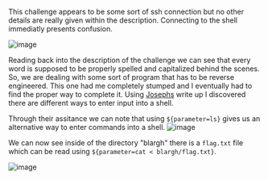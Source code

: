 This challenge appears to be some sort of ssh connection but no other details are really given within the description. Connecting to the shell immediatly presents confusion. 

![image](https://github.com/JMacPort/picoCTFs/assets/145376972/4850ffdf-4fcf-40df-9f50-3db0bc0df96c)

Reading back into the description of the challenge we can see that every word is supposed to be properly spelled and capitalized behind the scenes. So, we are dealing with some sort of program that has to be reverse engineered. 
This one had me completely stumped and I eventually had to find the proper way to complete it. Using [Josephs](https://josephkimiri.github.io/posts/Special/) write up I discovered there are different ways to enter input into a shell. 

Through their assitance we can note that using `${parameter=ls}` gives us an alternative way to enter commands into a shell. 
![image](https://github.com/JMacPort/picoCTFs/assets/145376972/8d6026be-bed0-49c3-a61f-41c7fe7c7af8)

We can now see inside of the directory "blargh" there is a `flag.txt` file which can be read using `${parameter=cat < blargh/flag.txt}`.

![image](https://github.com/JMacPort/picoCTFs/assets/145376972/654fab9d-ea58-47e0-bcfb-d5d4dfc41efb)
